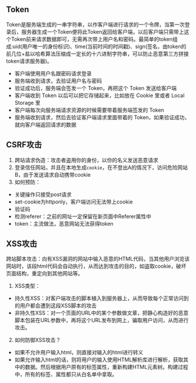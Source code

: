 ## Token
Token是服务端生成的一串字符串，以作客户端进行请求的一个令牌，当第一次登录后，服务器生成一个Token便将此Token返回给客户端，以后客户端只需带上这个Token前来请求数据即可，无需再次带上用户名和密码。最简单的token组成:uid(用户唯一的身份标识)、time(当前时间的时间戳)、sign(签名，由token的前几位+盐以哈希算法压缩成一定长的十六进制字符串，可以防止恶意第三方拼接token请求服务器)。
* 客户端使用用户名跟密码请求登录
* 服务端收到请求，去验证用户名与密码
* 验证成功后，服务端会签发一个 Token，再把这个 Token 发送给客户端
* 客户端收到 Token 以后可以把它存储起来，比如放在 Cookie 里或者 Local Storage 里
* 客户端每次向服务端请求资源的时候需要带着服务端签发的 Token
* 服务端收到请求，然后去验证客户端请求里面带着的 Token，如果验证成功，就向客户端返回请求的数据

## CSRF攻击
1. 跨站请求伪造：攻击者盗用你的身份，以你的名义发送恶意请求
2. 登录信任网站，并且在本地生成`cookie`，在不登出A的情况下，访问危险网站B，由于发送请求自动携带cookie
3. 如何预防：
* 关键操作只接受post请求
* set-cookie为httponly，客户端访问无法带上cookie
* 验证码
* 检测referer：之前的网址一定保留在新页面中Referer属性中
* token：主流做法，恶意网站无法获得token

## XSS攻击
跨站脚本攻击：向有XSS漏洞的网站中输入恶意的HTML代码，当其他用户浏览该网站时，该段html代码会自动执行，从而达到攻击的目的，如盗取cookie，破坏页面结构，重定向到其他网站等。
1. XSS类型：
* 持久性XSS：对客户端攻击的脚本植入到服务器上，从而导致每个正常访问到的用户都会遭到这段XSS脚本的攻击
* 非持久性XSS：对一个页面的URL中的某个参数做文章，把静心构造好的恶意脚本包装在URL参数中，再将这个URL发布到网上，骗取用户访问，从而进行攻击。
2. 如何防御XSS攻击？
* 如果不允许用户输入html，则直接对输入的html进行转义
* 如果允许输入html的话，则将用户的输入使用HTML解析库进行解析，获取其中的数据。然后根据用户原有的标签属性，重新构建HTML元素树。构建过程中，所有的标签、属性都只从白名单中拿取。
